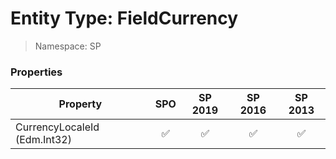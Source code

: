 # Entity Type: FieldCurrency

> Namespace: SP

### Properties

Property | SPO | SP 2019 | SP 2016 | SP 2013
----------|:---:|:-------:|:-------:|:-------:
CurrencyLocaleId (Edm.Int32) | ✅ | ✅ | ✅ | ✅